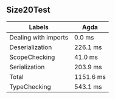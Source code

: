 
## Size20Test

Labels|Agda
---|---
Dealing with imports|0.0 ms
Deserialization|226.1 ms
ScopeChecking|41.0 ms
Serialization|203.9 ms
Total|1151.6 ms
TypeChecking|543.1 ms


